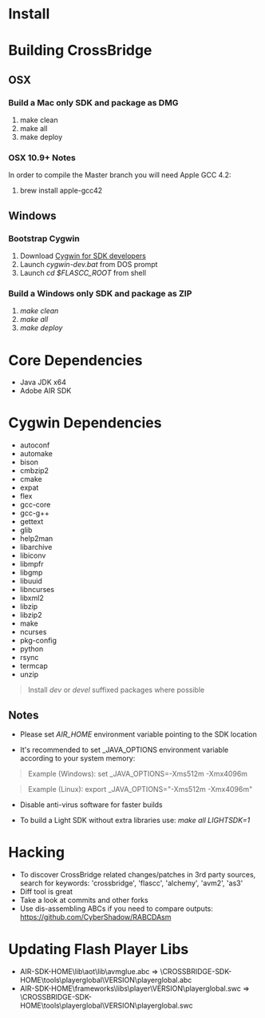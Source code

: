 Install
=======

# Building CrossBridge

## OSX

### Build a Mac only SDK and package as DMG

1. make clean
1. make all 
1. make deploy

### OSX 10.9+ Notes

In order to compile the Master branch you will need Apple GCC 4.2:

1. brew install apple-gcc42

## Windows

### Bootstrap Cygwin

1. Download [Cygwin for SDK developers](http://sourceforge.net/projects/crossbridge-community/files/cygwin-for-sdk-devs.zip/download)
1. Launch *cygwin-dev.bat* from DOS prompt
1. Launch *cd $FLASCC_ROOT* from shell

### Build a Windows only SDK and package as ZIP

1. *make clean*
1. *make all*
1. *make deploy*

# Core Dependencies

* Java JDK x64
* Adobe AIR SDK

# Cygwin Dependencies

* autoconf
* automake
* bison
* cmbzip2
* cmake
* expat
* flex
* gcc-core
* gcc-g++
* gettext
* glib
* help2man
* libarchive
* libiconv
* libmpfr
* libgmp
* libuuid
* libncurses
* libxml2
* libzip
* libzip2
* make
* ncurses
* pkg-config
* python
* rsync
* termcap
* unzip

> Install *dev* or *devel* suffixed packages where possible

## Notes

* Please set *AIR_HOME* environment variable pointing to the SDK location

* It's recommended to set \_JAVA\_OPTIONS environment variable according to your system memory:
  
> Example (Windows): set \_JAVA\_OPTIONS=-Xms512m -Xmx4096m
  
> Example (Linux): export \_JAVA\_OPTIONS="-Xms512m -Xmx4096m"

* Disable anti-virus software for faster builds

* To build a Light SDK without extra libraries use: *make all LIGHTSDK=1*

# Hacking

* To discover CrossBridge related changes/patches in 3rd party sources, search for keywords: 'crossbridge', 'flascc', 'alchemy', 'avm2', 'as3'
* Diff tool is great
* Take a look at commits and other forks
* Use dis-assembling ABCs if you need to compare outputs: https://github.com/CyberShadow/RABCDAsm

# Updating Flash Player Libs

* AIR-SDK-HOME\lib\aot\lib\avmglue.abc => \CROSSBRIDGE-SDK-HOME\tools\playerglobal\VERSION\playerglobal.abc
* AIR-SDK-HOME\frameworks\libs\player\VERSION\playerglobal.swc => \CROSSBRIDGE-SDK-HOME\tools\playerglobal\VERSION\playerglobal.swc
